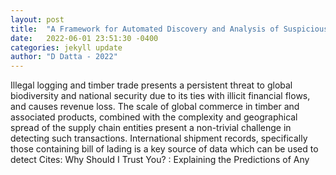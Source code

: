 ```yaml
---
layout: post
title:  "A Framework for Automated Discovery and Analysis of Suspicious Trade Records"
date:   2022-06-01 23:51:30 -0400
categories: jekyll update
author: "D Datta - 2022"
---
```

Illegal logging and timber trade presents a persistent threat to global biodiversity and national security due to its ties with illicit financial flows, and causes revenue loss. The scale of global commerce in timber and associated products, combined with the complexity and geographical spread of the supply chain entities present a non-trivial challenge in detecting such transactions. International shipment records, specifically those containing bill of lading is a key source of data which can be used to detect  Cites:   Why Should I Trust You? : Explaining the Predictions of Any 